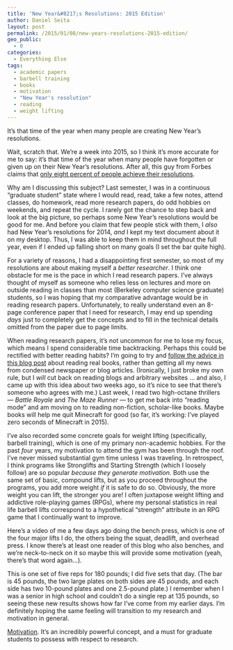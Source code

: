 ```yaml
---
title: 'New Year&#8217;s Resolutions: 2015 Edition'
author: Daniel Seita
layout: post
permalink: /2015/01/08/new-years-resolutions-2015-edition/
geo_public:
  - 0
categories:
  - Everything Else
tags:
  - academic papers
  - barbell training
  - books
  - motivation
  - "New Year's resolution"
  - reading
  - weight lifting
---
```

It&#8217;s that time of the year when many people are creating New Year&#8217;s resolutions.

Wait, scratch that. We&#8217;re a week into 2015, so I think it&#8217;s more accurate for me to say: it&#8217;s that time of the year when many people have forgotten or given up on their New Year&#8217;s resolutions. After all, this guy from Forbes claims that [only eight percent of people achieve their resolutions][1].

Why am I discussing this subject? Last semester, I was in a continuous &#8220;graduate student&#8221; state where I would read, read, take a few notes, attend classes, do homework, read more research papers, do odd hobbies on weekends, and repeat the cycle. I rarely got the chance to step back and look at the big picture, so perhaps some New Year&#8217;s resolutions would be good for me. And before you claim that few people stick with them, I *also* had New Year&#8217;s resolutions for 2014, *and* I kept my text document about it on my desktop. Thus, I was able to keep them in mind throughout the full year, even if I ended up falling short on many goals (I set the bar quite high).

For a variety of reasons, I had a disappointing first semester, so most of my resolutions are about making myself a *better researcher*. I think one obstacle for me is the pace in which I read research papers. I&#8217;ve always thought of myself as someone who relies less on lectures and more on outside reading in classes than most (Berkeley computer science graduate) students, so I was hoping that my comparative advantage would be in reading research papers. Unfortunately, to really understand even an 8-page conference paper that I need for research, I may end up spending *days* just to completely get the concepts and to fill in the technical details omitted from the paper due to page limits.

When reading research papers, it&#8217;s not uncommon for me to lose my focus, which means I spend considerable time backtracking. Perhaps this could be rectified with better reading habits? I&#8217;m going to try and [follow the advice in this blog post][2] about reading real books, rather than getting all my news from condensed newspaper or blog articles. (Ironically, I just broke my own rule, but I *will* cut back on reading blogs and arbitrary websites &#8230; and also, I came up with this idea about two weeks ago, so it&#8217;s nice to see that there&#8217;s someone who agrees with me.) Last week, I read two high-octane thrillers &#8212; *Battle Royale* and *The Maze Runner &#8212;* to get me back into &#8220;reading mode&#8221; and am moving on to reading non-fiction, scholar-like books. Maybe books will help me quit Minecraft for good (so far, it&#8217;s working: I&#8217;ve played zero seconds of Minecraft in 2015).

I&#8217;ve also recorded some concrete goals for weight lifting (specifically, barbell training), which is one of my primary non-academic hobbies. For the past *four* years, my motivation to attend the gym has been through the roof. I&#8217;ve never missed substantial gym time unless I was traveling. In retrospect, I think programs like Stronglifts and Starting Strength (which I loosely follow) are so popular *because they generate motivation.* Both use the same set of basic, compound lifts, but as you proceed throughout the programs, you add more weight *if* it is safe to do so. Obviously, the more weight you can lift, the stronger you are! I often juxtapose weight lifting and addictive role-playing games (RPGs), where my personal statistics in real life barbell lifts correspond to a hypothetical &#8220;strength&#8221; attribute in an RPG game that I continually want to improve.

Here&#8217;s a video of me a few days ago doing the bench press, which is one of the four major lifts I do, the others being the squat, deadlift, and overhead press. I know there&#8217;s at least one reader of this blog who also benches, and we&#8217;re neck-to-neck on it so maybe this will provide some motivation (yeah, there&#8217;s that word again&#8230;).



This is one set of five reps for 180 pounds; I did five sets that day. (The bar is 45 pounds, the two large plates on both sides are 45 pounds, and each side has two 10-pound plates and one 2.5-pound plate.) I remember when I was a senior in high school and couldn&#8217;t do a single rep at 135 pounds, so seeing these new results shows how far I&#8217;ve come from my earlier days. I&#8217;m definitely hoping the same feeling will transition to my research and motivation in general.

[Motivation][3]. It&#8217;s an incredibly powerful concept, and a must for graduate students to possess with respect to research.

 [1]: http://www.forbes.com/sites/dandiamond/2013/01/01/just-8-of-people-achieve-their-new-years-resolutions-heres-how-they-did-it/
 [2]: http://calnewport.com/blog/2015/01/05/deep-habits-read-a-real-book-slowly/
 [3]: http://pgbovine.net/mmm-student-advising.htm